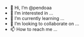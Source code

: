 - 👋 Hi, I’m @pendoaa
- 👀 I’m interested in ...
- 🌱 I’m currently learning ...
- 💞️ I’m looking to collaborate on ...
- 📫 How to reach me ...

<!---
pendoaa/pendoaa is a ✨ special ✨ repository because its `README.md` (this file) appears on your GitHub profile.
You can click the Preview link to take a look at your changes.
--->

